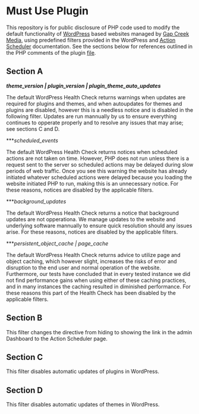 # Must Use Plugin

This repository is for public disclosure of PHP code used to modify the default functionality of [WordPress](https://wordpress.org/) based websites managed by [Gap Creek Media](https://gapcreekmedia.com/), using predefined filters provided in the WordPress and [Action Scheduler](https://wordpress.org/plugins/action-scheduler/) documentation. See the sections below for references outlined in the PHP comments of the plugin [file](https://github.com/richardkentgates/mu-plugin_gap-creek-media/blob/57b18ebb680f527caa71bb14bbc16b33ecc6f21e/gap-creek-media.php).

## Section A

***_theme_version | plugin_version | plugin_theme_auto_updates_***

The default WordPress Health Check returns warnings when updates are required for plugins and themes, and when autoupdates for themes and plugins are disabled, however this is a needless notice and is disabled in the following filter. Updates are run mannually by us to ensure everything continues to opperate properly and to resolve any issues that may arise; see sections C and D.

***_scheduled_events_

The default WordPress Health Check returns notices when scheduled actions are not taken on time. However, PHP does not run unless there is a request sent to the server so scheduled actions may be delayed during slow periods of web traffic. Once you see this warning the website has already initiated whatever scheduled actions were delayed because you loading the website initiated PHP to run, making this is an unnecessary notice. For these reasons, notices are disabled by the applicable filters.

***_background_updates_

The default WordPress Health Check returns a notice that background updates are not opperationa. We manage updates to the website and underlying software mannually to ensure quick resolution should any issues arise. For these reasons, notices are disabled by the applicable filters.

***_persistent_object_cache | page_cache_

The default WordPress Health Check returns advice to utilize page and object caching, which however slight, increases the risks of error and disruption to the end user and normal operation of the website. Furthermore, our tests have concluded that in every tested instance we did not find performance gains when using either of these caching practices, and in many instances the caching resulted in diminished performance. For these reasons this part of the Health Check has been disabled by the applicable filters. 

## Section B

This filter changes the directive from hiding to showing the link in the admin Dashboard to the Action Scheduler page. 

## Section C

This filter disables automatic updates of plugins in WordPress. 

## Section D

This filter disables automatic updates of themes in WordPress. 
